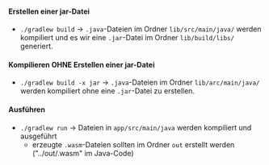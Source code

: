 
#### Erstellen einer jar-Datei
- `./gradlew build` -> `.java`-Dateien im Ordner `lib/src/main/java/` werden kompiliert und es wir eine `.jar`-Datei im Ordner `lib/build/libs/` generiert.

#### Kompilieren OHNE Erstellen einer jar-Datei
- `./gradlew build -x jar` -> `.java`-Dateien im Ordner `lib/arc/main/java/` werden kompiliert ohne eine `.jar`-Datei zu erstellen.

#### Ausführen
- `./gradlew run` -> Dateien in `app/src/main/java` werden kompiliert und ausgeführt
    - erzeugte `.wasm`-Dateien sollten im Ordner `out` erstellt werden ("../out/<filename>.wasm" im Java-Code)
